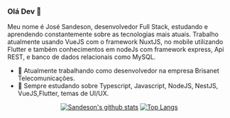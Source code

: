 ### Olá Dev 👋

Meu nome é José Sandeson, desenvolvedor Full Stack, estudando e aprendendo constantemente sobre as tecnologias mais atuais. Trabalho atualmente usando VueJS com o framework NuxtJS, no mobile utilizando Flutter e também conhecimentos em nodeJs com framework express, Api REST, e banco de dados relacionais como MySQL.

- 🔭 Atualmente trabalhando como desenvolvedor na empresa Brisanet Telecomunicações.
- 🌱 Sempre estudando sobre Typescript, Javascript, NodeJS, NestJS, VueJS,Flutter, temas de UI/UX.
<div align="center" >

[![Sandeson's github stats](https://github-readme-stats.vercel.app/api?username=jose077&show_icons=true&theme=dracula)](https://github.com/anuraghazra/github-readme-stats)
[![Top Langs](https://github-readme-stats.vercel.app/api/top-langs/?username=jose077&layout=compact&theme=dracula)](https://github.com/anuraghazra/github-readme-stats)
</div>

